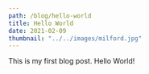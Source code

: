 ```yaml
---
path: /blog/hello-world
title: Hello World
date: 2021-02-09
thumbnail: "../../images/milford.jpg"
---
```


This is my first blog post. Hello World!